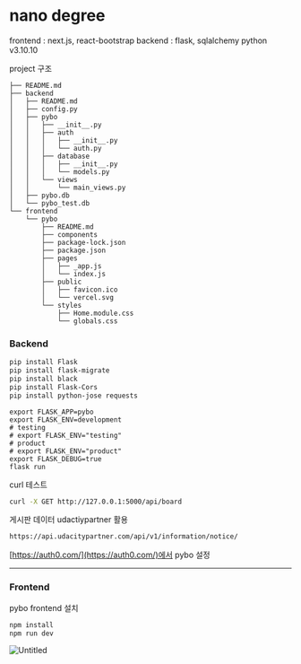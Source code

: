 # nano degree

frontend : next.js, react-bootstrap
backend : flask, sqlalchemy
python v3.10.10

project 구조
```
├── README.md
├── backend
│   ├── README.md
│   ├── config.py
│   ├── pybo
│   │   ├── __init__.py
│   │   ├── auth
│   │   │   ├── __init__.py
│   │   │   └── auth.py
│   │   ├── database
│   │   │   ├── __init__.py
│   │   │   └── models.py
│   │   └── views
│   │       └── main_views.py
│   ├── pybo.db
│   └── pybo_test.db
└── frontend
    └── pybo
        ├── README.md
        ├── components
        ├── package-lock.json
        ├── package.json
        ├── pages
        │   ├── _app.js
        │   └── index.js
        ├── public
        │   ├── favicon.ico
        │   └── vercel.svg
        └── styles
            ├── Home.module.css
            └── globals.css
```

### Backend

```bash
pip install Flask
pip install flask-migrate
pip install black
pip install Flask-Cors
pip install python-jose requests
```

```
export FLASK_APP=pybo
export FLASK_ENV=development
# testing
# export FLASK_ENV="testing"
# product
# export FLASK_ENV="product"
export FLASK_DEBUG=true
flask run
```


curl 테스트

```bash
curl -X GET http://127.0.0.1:5000/api/board
```

게시판 데이터 udactiypartner 활용

```bash
https://api.udacitypartner.com/api/v1/information/notice/
```

[https://auth0.com/](https://auth0.com/)에서 pybo 설정

---

### Frontend

pybo frontend 설치

```bash
npm install
npm run dev
```

![Untitled](nano%20degree%202203bfca063c47e78473ba0b1fd73864/Untitled.png)
